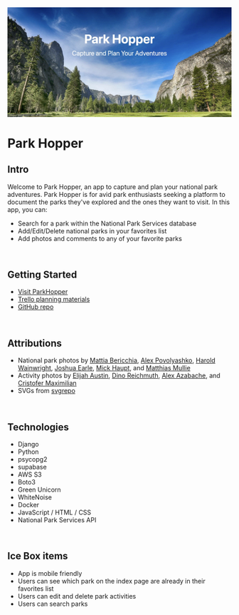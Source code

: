 <img src= "./main_app/static/images/splash.jpg">
<br />

# Park Hopper

## Intro
Welcome to Park Hopper, an app to capture and plan your national park adventures. Park Hopper is for avid park enthusiasts seeking a platform to document the parks they've explored and the ones they want to visit. In this app, you can:
- Search for a park within the National Park Services database
- Add/Edit/Delete national parks in your favorites list
- Add photos and comments to any of your favorite parks
<br />

## Getting Started
- [Visit ParkHopper](https://parkhopper.fly.dev/)
- [Trello planning materials](https://trello.com/b/O3dyjfy0/park-hopper)
- [GitHub repo](https://github.com/eunicey/park-hopper)
<br />

## Attributions
- National park photos by [Mattia Bericchia](https://unsplash.com/@mattiabericchia), [Alex Povolyashko](https://unsplash.com/@alex_povolyashko), [Harold Wainwright](https://unsplash.com/@haroldwainwright), [Joshua Earle](https://unsplash.com/@huper), [Mick Haupt](https://unsplash.com/@rocinante_11), and [Matthias Mullie](https://unsplash.com/@matthiasmullie)
- Activity photos by [Elijah Austin](https://unsplash.com/@elijahjaustin), [Dino Reichmuth](https://unsplash.com/@dinoreichmuth), [Alex Azabache](https://unsplash.com/@alexazabache), and [Cristofer Maximilian](https://unsplash.com/@cristofer)
- SVGs from [svgrepo](https://www.svgrepo.com/)
<br />

## Technologies
- Django
- Python
- psycopg2
- supabase
- AWS S3
- Boto3
- Green Unicorn
- WhiteNoise
- Docker
- JavaScript / HTML / CSS
- National Park Services API
<br />

## Ice Box items
- App is mobile friendly
- Users can see which park on the index page are already in their favorites list
- Users can edit and delete park activities
- Users can search parks